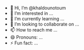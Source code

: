 - 👋 Hi, I’m @khaldounotoum
- 👀 I’m interested in ...
- 🌱 I’m currently learning ...
- 💞️ I’m looking to collaborate on ...
- 📫 How to reach me ...
- 😄 Pronouns: ...
- ⚡ Fun fact: ...

<!---
khaldounotoum/khaldounotoum is a ✨ special ✨ repository because its `README.md` (this file) appears on your GitHub profile.
You can click the Preview link to take a look at your changes.
--->
